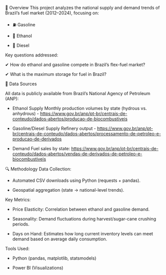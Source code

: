 📌 Overview
This project analyzes the national supply and demand trends of Brazil’s fuel market (2012–2024), focusing on:

 - ⛽ Gasoline

 - 🌱 Ethanol

 - 🚛 Diesel

Key questions addressed:

✔ How do ethanol and gasoline compete in Brazil’s flex-fuel market?

✔ What is the maximum storage for fuel in Brazil?

📂 Data Sources

All data is publicly available from Brazil’s National Agency of Petroleum (ANP):

  - Ethanol Supply	Monthly production volumes by state (hydrous vs. anhydrous) - https://www.gov.br/anp/pt-br/centrais-de-conteudo/dados-abertos/producao-de-biocombustiveis
  
  - Gasoline/Diesel Supply Refinery output - https://www.gov.br/anp/pt-br/centrais-de-conteudo/dados-abertos/processamento-de-petroleo-e-producao-de-derivados
  
  - Demand Fuel sales by state: https://www.gov.br/anp/pt-br/centrais-de-conteudo/dados-abertos/vendas-de-derivados-de-petroleo-e-biocombustiveis

🔍 Methodology
Data Collection:

  - Automated CSV downloads using Python (requests + pandas).

  - Geospatial aggregation (state → national-level trends).

Key Metrics:

  - Price Elasticity: Correlation between ethanol and gasoline demand.

  - Seasonality: Demand fluctuations during harvest/sugar-cane crushing periods.

  - Days on Hand: Estimates how long current inventory levels can meet demand based on average daily consumption.

Tools Used:

 - Python (pandas, matplotlib, statsmodels)

 - Power BI (Visualizations)
